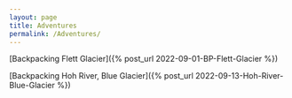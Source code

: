 ```yaml
---
layout: page
title: Adventures
permalink: /Adventures/
---
```


[Backpacking Flett Glacier]({% post_url 2022-09-01-BP-Flett-Glacier %})

[Backpacking Hoh River, Blue Glacier]({% post_url 2022-09-13-Hoh-River-Blue-Glacier %})